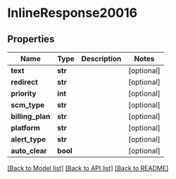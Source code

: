 # InlineResponse20016

## Properties
Name | Type | Description | Notes
------------ | ------------- | ------------- | -------------
**text** | **str** |  | [optional] 
**redirect** | **str** |  | [optional] 
**priority** | **int** |  | [optional] 
**scm_type** | **str** |  | [optional] 
**billing_plan** | **str** |  | [optional] 
**platform** | **str** |  | [optional] 
**alert_type** | **str** |  | [optional] 
**auto_clear** | **bool** |  | [optional] 

[[Back to Model list]](../README.md#documentation-for-models) [[Back to API list]](../README.md#documentation-for-api-endpoints) [[Back to README]](../README.md)


